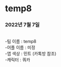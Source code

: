 # temp8

### 2022년 7월 7일

<br>
-팀 이름 : temp8
<br>
-어플 이름 : 미정
<br>
-앱 색상 : 민트 (카톡방 참조)
<br>
-캐릭터 : 쿼카
